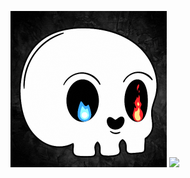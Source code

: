 
<p align="left">
          <img src =https://github.com/Slayer98/Slayer98/blob/main/_main.gif width="250" height="250" > 
          <img src =https://github.com/Slayer98/Slayer98/blob/main/src/void.gif height="250"> 

</p>


<!---# Hello --->
